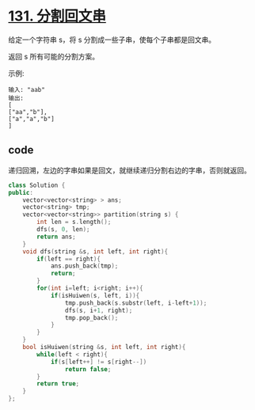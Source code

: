 # [131. 分割回文串](https://leetcode-cn.com/problems/palindrome-partitioning/)

给定一个字符串 s，将 s 分割成一些子串，使每个子串都是回文串。

返回 s 所有可能的分割方案。

示例:

    输入: "aab"
    输出:
    [
    ["aa","b"],
    ["a","a","b"]
    ]

## code

递归回溯，左边的字串如果是回文，就继续递归分割右边的字串，否则就返回。

```c++
class Solution {
public:
    vector<vector<string> > ans;
    vector<string> tmp;
    vector<vector<string>> partition(string s) {
        int len = s.length();
        dfs(s, 0, len);
        return ans;
    }
    void dfs(string &s, int left, int right){
        if(left == right){
            ans.push_back(tmp);
            return;
        }
        for(int i=left; i<right; i++){
            if(isHuiwen(s, left, i)){
                tmp.push_back(s.substr(left, i-left+1));
                dfs(s, i+1, right);
                tmp.pop_back();
            }
        }
    }
    bool isHuiwen(string &s, int left, int right){
        while(left < right){
            if(s[left++] != s[right--])
                return false;
        }
        return true;
    }
};
```

